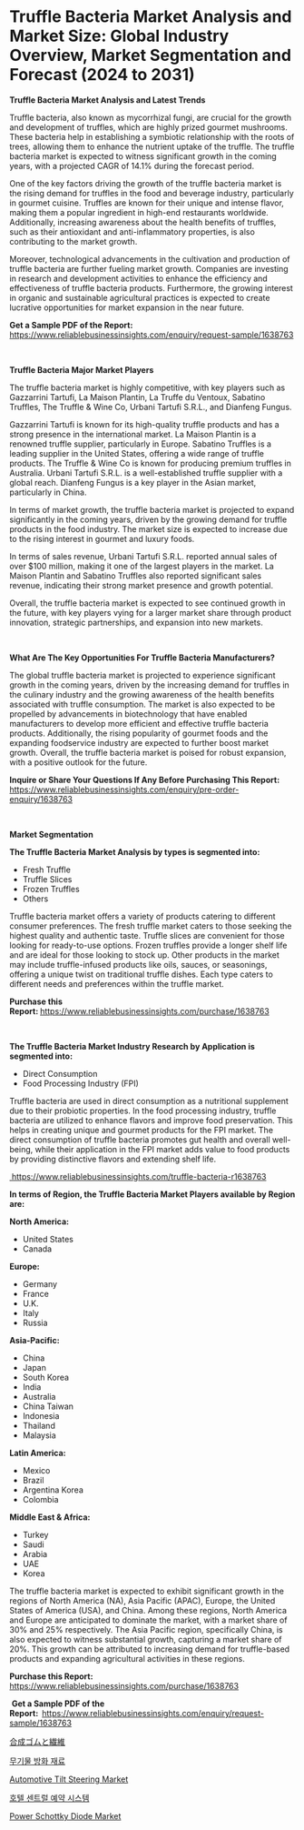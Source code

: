 <p><h1>Truffle Bacteria Market Analysis and Market Size: Global Industry Overview, Market Segmentation and Forecast (2024 to 2031)</h1></p><p><strong>Truffle Bacteria Market Analysis and Latest Trends</strong></p>
<p><p>Truffle bacteria, also known as mycorrhizal fungi, are crucial for the growth and development of truffles, which are highly prized gourmet mushrooms. These bacteria help in establishing a symbiotic relationship with the roots of trees, allowing them to enhance the nutrient uptake of the truffle. The truffle bacteria market is expected to witness significant growth in the coming years, with a projected CAGR of 14.1% during the forecast period.</p><p>One of the key factors driving the growth of the truffle bacteria market is the rising demand for truffles in the food and beverage industry, particularly in gourmet cuisine. Truffles are known for their unique and intense flavor, making them a popular ingredient in high-end restaurants worldwide. Additionally, increasing awareness about the health benefits of truffles, such as their antioxidant and anti-inflammatory properties, is also contributing to the market growth.</p><p>Moreover, technological advancements in the cultivation and production of truffle bacteria are further fueling market growth. Companies are investing in research and development activities to enhance the efficiency and effectiveness of truffle bacteria products. Furthermore, the growing interest in organic and sustainable agricultural practices is expected to create lucrative opportunities for market expansion in the near future.</p></p>
<p><strong>Get a Sample PDF of the Report:&nbsp;</strong> <a href="https://www.reliablebusinessinsights.com/enquiry/request-sample/1638763">https://www.reliablebusinessinsights.com/enquiry/request-sample/1638763</a></p>
<p>&nbsp;</p>
<p><strong>Truffle Bacteria Major Market Players</strong></p>
<p><p>The truffle bacteria market is highly competitive, with key players such as Gazzarrini Tartufi, La Maison Plantin, La Truffe du Ventoux, Sabatino Truffles, The Truffle & Wine Co, Urbani Tartufi S.R.L., and Dianfeng Fungus. </p><p>Gazzarrini Tartufi is known for its high-quality truffle products and has a strong presence in the international market. La Maison Plantin is a renowned truffle supplier, particularly in Europe. Sabatino Truffles is a leading supplier in the United States, offering a wide range of truffle products. The Truffle & Wine Co is known for producing premium truffles in Australia. Urbani Tartufi S.R.L. is a well-established truffle supplier with a global reach. Dianfeng Fungus is a key player in the Asian market, particularly in China.</p><p>In terms of market growth, the truffle bacteria market is projected to expand significantly in the coming years, driven by the growing demand for truffle products in the food industry. The market size is expected to increase due to the rising interest in gourmet and luxury foods.</p><p>In terms of sales revenue, Urbani Tartufi S.R.L. reported annual sales of over $100 million, making it one of the largest players in the market. La Maison Plantin and Sabatino Truffles also reported significant sales revenue, indicating their strong market presence and growth potential.</p><p>Overall, the truffle bacteria market is expected to see continued growth in the future, with key players vying for a larger market share through product innovation, strategic partnerships, and expansion into new markets.</p></p>
<p>&nbsp;</p>
<p><strong>What Are The Key Opportunities For Truffle Bacteria Manufacturers?</strong></p>
<p><p>The global truffle bacteria market is projected to experience significant growth in the coming years, driven by the increasing demand for truffles in the culinary industry and the growing awareness of the health benefits associated with truffle consumption. The market is also expected to be propelled by advancements in biotechnology that have enabled manufacturers to develop more efficient and effective truffle bacteria products. Additionally, the rising popularity of gourmet foods and the expanding foodservice industry are expected to further boost market growth. Overall, the truffle bacteria market is poised for robust expansion, with a positive outlook for the future.</p></p>
<p><strong>Inquire or Share Your Questions If Any Before Purchasing This Report:</strong> <a href="https://www.reliablebusinessinsights.com/enquiry/pre-order-enquiry/1638763">https://www.reliablebusinessinsights.com/enquiry/pre-order-enquiry/1638763</a></p>
<p>&nbsp;</p>
<p><strong>Market Segmentation</strong></p>
<p><strong>The Truffle Bacteria Market Analysis by types is segmented into:</strong></p>
<p><ul><li>Fresh Truffle</li><li>Truffle Slices</li><li>Frozen Truffles</li><li>Others</li></ul></p>
<p><p>Truffle bacteria market offers a variety of products catering to different consumer preferences. The fresh truffle market caters to those seeking the highest quality and authentic taste. Truffle slices are convenient for those looking for ready-to-use options. Frozen truffles provide a longer shelf life and are ideal for those looking to stock up. Other products in the market may include truffle-infused products like oils, sauces, or seasonings, offering a unique twist on traditional truffle dishes. Each type caters to different needs and preferences within the truffle market.</p></p>
<p><strong>Purchase this Report:&nbsp;</strong><a href="https://www.reliablebusinessinsights.com/purchase/1638763">https://www.reliablebusinessinsights.com/purchase/1638763</a></p>
<p>&nbsp;</p>
<p><strong>The Truffle Bacteria Market Industry Research by Application is segmented into:</strong></p>
<p><ul><li>Direct Consumption</li><li>Food Processing Industry (FPI)</li></ul></p>
<p><p>Truffle bacteria are used in direct consumption as a nutritional supplement due to their probiotic properties. In the food processing industry, truffle bacteria are utilized to enhance flavors and improve food preservation. This helps in creating unique and gourmet products for the FPI market. The direct consumption of truffle bacteria promotes gut health and overall well-being, while their application in the FPI market adds value to food products by providing distinctive flavors and extending shelf life.</p></p>
<p><a href="https://www.reliablebusinessinsights.com/truffle-bacteria-r1638763">&nbsp;https://www.reliablebusinessinsights.com/truffle-bacteria-r1638763</a></p>
<p><strong>In terms of Region, the Truffle Bacteria Market Players available by Region are:</strong></p>
<p>
    <p> <strong> North America: </strong>
        <ul>
            <li>United States</li>
            <li>Canada</li>
        </ul>
        </p> 
    <p> <strong> Europe: </strong>
        <ul>
            <li>Germany</li>
            <li>France</li>
            <li>U.K.</li>
            <li>Italy</li>
            <li>Russia</li>
        </ul>
        </p> 
    <p> <strong> Asia-Pacific: </strong>
        <ul>
            <li>China</li>
            <li>Japan</li>
            <li>South Korea</li>
            <li>India</li>
            <li>Australia</li>
            <li>China Taiwan</li>
            <li>Indonesia</li>
            <li>Thailand</li>
            <li>Malaysia</li>
        </ul>
        </p> 
    <p> <strong> Latin America: </strong>
        <ul>
            <li>Mexico</li>
            <li>Brazil</li>
            <li>Argentina Korea</li>
            <li>Colombia</li>
        </ul>
        </p> 
    <p> <strong> Middle East & Africa: </strong>
        <ul>
            <li>Turkey</li>
            <li>Saudi</li>
            <li>Arabia</li>
            <li>UAE</li>
            <li>Korea</li>
        </ul>
    </p>
    </p>
<p><p>The truffle bacteria market is expected to exhibit significant growth in the regions of North America (NA), Asia Pacific (APAC), Europe, the United States of America (USA), and China. Among these regions, North America and Europe are anticipated to dominate the market, with a market share of 30% and 25% respectively. The Asia Pacific region, specifically China, is also expected to witness substantial growth, capturing a market share of 20%. This growth can be attributed to increasing demand for truffle-based products and expanding agricultural activities in these regions.</p></p>
<p><strong>Purchase this Report: </strong><a href="https://www.reliablebusinessinsights.com/purchase/1638763">https://www.reliablebusinessinsights.com/purchase/1638763</a></p>
<p>&nbsp;<strong>Get a Sample PDF of the Report:&nbsp;&nbsp;</strong><a href="https://www.reliablebusinessinsights.com/enquiry/request-sample/1638763">https://www.reliablebusinessinsights.com/enquiry/request-sample/1638763</a></p>
<p><strong></strong></p>
<p><p><a href="https://github.com/EthanMorar2011/Market-Research-Report-List-1/blob/main/305932293448.md">合成ゴムと繊維</a></p><p><a href="https://medium.com/@desmondmraz12023/%EC%9D%B4%EB%B6%88%ED%99%94%EB%90%9C-%ED%99%94%EC%9E%AC-%EC%B0%A8%EB%8B%A8-%EC%9E%AC%EB%A3%8C-%EC%8B%9C%EC%9E%A5%EC%9D%80-%EC%8B%9C%EC%9E%A5-%EC%A0%90%EC%9C%A0%EC%9C%A8-%EC%8B%9C%EC%9E%A5-%EB%8F%99%ED%96%A5-%EB%B0%8F-%EC%8B%9C%EC%9E%A5-%EC%84%B1%EC%9E%A5%EC%97%90-%EB%8C%80%ED%95%9C-%EC%A0%95%EB%B3%B4%EB%A5%BC-%EC%A0%9C%EA%B3%B5%ED%95%A9%EB%8B%88%EB%8B%A4-5def2e9fdea7">무기물 방화 재료</a></p><p><a href="https://github.com/DarrenSipes1990/Market-Research-Report-List-1/blob/main/automotive-tilt-steering-market.md">Automotive Tilt Steering Market</a></p><p><a href="https://github.com/amuji413411/Market-Research-Report-List-1/blob/main/214690283015.md">호텔 센트럴 예약 시스템</a></p><p><a href="https://issuu.com/reportprime-2/docs/power-schottky-diode-market-size-2030.pptx">Power Schottky Diode Market</a></p></p>